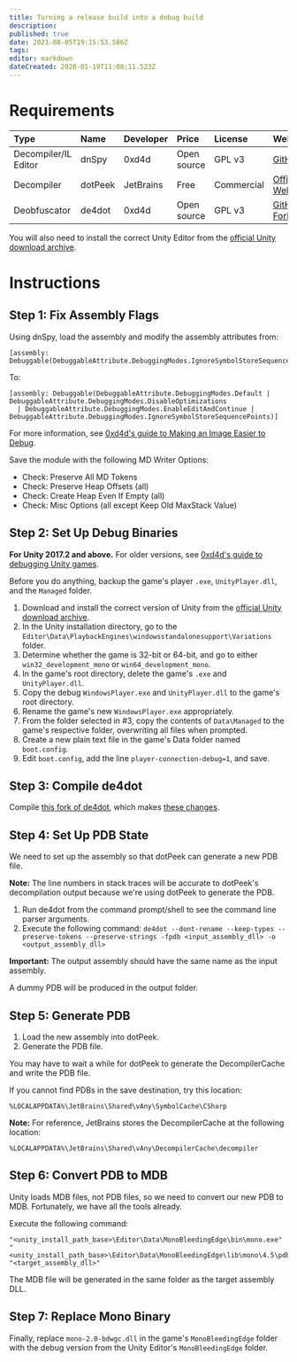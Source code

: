 ```yaml
---
title: Turning a release build into a debug build
description: 
published: true
date: 2021-08-05T19:15:53.586Z
tags: 
editor: markdown
dateCreated: 2020-01-19T11:08:11.523Z
---
```


# Requirements

Type | Name | Developer | Price | License | Website
:--- | :--- | :--- | :--- | :--- | :---
Decompiler/IL Editor | dnSpy | 0xd4d | Open source | GPL v3 | [GitHub](https://github.com/dnSpy/dnSpy)
Decompiler | dotPeek | JetBrains | Free | Commercial |  [Official Website](https://www.jetbrains.com/decompiler/)
Deobfuscator | de4dot | 0xd4d | Open source | GPL v3 | [GitHub Fork](https://github.com/fireundubh/de4dot/tree/pdbgen)

You will also need to install the correct Unity Editor from the [official Unity download archive](https://unity3d.com/get-unity/download/archive).

# Instructions

## Step 1: Fix Assembly Flags

Using dnSpy, load the assembly and modify the assembly attributes from:

```
[assembly: Debuggable(DebuggableAttribute.DebuggingModes.IgnoreSymbolStoreSequencePoints)]
```

To:

```
[assembly: Debuggable(DebuggableAttribute.DebuggingModes.Default | DebuggableAttribute.DebuggingModes.DisableOptimizations 
  | DebuggableAttribute.DebuggingModes.EnableEditAndContinue | DebuggableAttribute.DebuggingModes.IgnoreSymbolStoreSequencePoints)]
```

For more information, see [0xd4d's guide to Making an Image Easier to Debug](https://github.com/dnSpy/dnSpy/wiki/Making-an-Image-Easier-to-Debug).

Save the module with the following MD Writer Options:

* Check: Preserve All MD Tokens
* Check: Preserve Heap Offsets (all)
* Check: Create Heap Even If Empty (all)
* Check: Misc Options (all except Keep Old MaxStack Value)

## Step 2: Set Up Debug Binaries

**For Unity 2017.2 and above.** For older versions, see [0xd4d's guide to debugging Unity games](https://github.com/dnSpy/dnSpy/wiki/Debugging-Unity-Games).

Before you do anything, backup the game's player `.exe`, `UnityPlayer.dll`, and the `Managed` folder.

1. Download and install the correct version of Unity from the [official Unity download archive](https://unity3d.com/get-unity/download/archive).
2. In the Unity installation directory, go to the `Editor\Data\PlaybackEngines\windowsstandalonesupport\Variations` folder.
3. Determine whether the game is 32-bit or 64-bit, and go to either `win32_development_mono` or `win64_development_mono`.
4. In the game's root directory, delete the game's `.exe` and `UnityPlayer.dll`.
5. Copy the debug `WindowsPlayer.exe` and `UnityPlayer.dll` to the game's root directory.
6. Rename the game's new `WindowsPlayer.exe` appropriately.
7. From the folder selected in #3, copy the contents of `Data\Managed` to the game's respective folder, overwriting all files when prompted.
8. Create a new plain text file in the game's Data folder named `boot.config`.
9. Edit `boot.config`, add the line `player-connection-debug=1`, and save.

## Step 3: Compile de4dot

Compile [this fork of de4dot](https://github.com/fireundubh/de4dot/tree/pdbgen), which makes [these changes](https://github.com/0xd4d/de4dot/pull/126/commits/28f33354c86cdbfc1d96134fab1132c87a99a5e3).



## Step 4: Set Up PDB State

We need to set up the assembly so that dotPeek can generate a new PDB file.

**Note:** The line numbers in stack traces will be accurate to dotPeek's decompilation output because we're using dotPeek to generate the PDB.

1. Run de4dot from the command prompt/shell to see the command line parser arguments.
2. Execute the following command: `de4dot --dont-rename --keep-types --preserve-tokens --preserve-strings -fpdb <input_assembly_dll> -o <output_assembly_dll>`

**Important:** The output assembly should have the same name as the input assembly.

A dummy PDB will be produced in the output folder.

## Step 5: Generate PDB

1. Load the new assembly into dotPeek.
2. Generate the PDB file.

You may have to wait a while for dotPeek to generate the DecompilerCache and write the PDB file.

If you cannot find PDBs in the save destination, try this location:

```
%LOCALAPPDATA%\JetBrains\Shared\vAny\SymbolCache\CSharp
```

**Note:** For reference, JetBrains stores the DecompilerCache at the following location:

```
%LOCALAPPDATA%\JetBrains\Shared\vAny\DecompilerCache\decompiler
```

## Step 6: Convert PDB to MDB

Unity loads MDB files, not PDB files, so we need to convert our new PDB to MDB. Fortunately, we have all the tools already.

Execute the following command:

```
"<unity_install_path_base>\Editor\Data\MonoBleedingEdge\bin\mono.exe" "<unity_install_path_base>\Editor\Data\MonoBleedingEdge\lib\mono\4.5\pdb2mdb.exe" "<target_assembly_dll>"
```

The MDB file will be generated in the same folder as the target assembly DLL.

## Step 7: Replace Mono Binary

Finally, replace `mono-2.0-bdwgc.dll` in the game's `MonoBleedingEdge` folder with the debug version from the Unity Editor's `MonoBleedingEdge` folder.